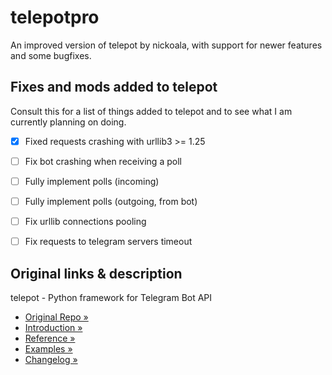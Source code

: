 # telepotpro
An improved version of telepot by nickoala, with support for newer features and some bugfixes.


## Fixes and mods added to telepot
Consult this for a list of things added to telepot and to see what I am currently planning on doing.

- [x] Fixed requests crashing with urllib3 >= 1.25
- [ ] Fix bot crashing when receiving a poll
- [ ] Fully implement polls (incoming)
- [ ] Fully implement polls (outgoing, from bot)
- [ ] Fix urllib connections pooling
- [ ] Fix requests to telegram servers timeout


## Original links & description
telepot - Python framework for Telegram Bot API

- [Original Repo »](https://gihtub.com/nickoala/telepot)
- [Introduction »](http://telepot.readthedocs.io/en/latest/)
- [Reference »](http://telepot.readthedocs.io/en/latest/reference.html)
- [Examples »](https://github.com/nickoala/telepot/tree/master/examples)
- [Changelog »](https://github.com/nickoala/telepot/blob/master/CHANGELOG.md)
